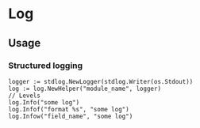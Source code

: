 # Log

## Usage

### Structured logging

```
logger := stdlog.NewLogger(stdlog.Writer(os.Stdout))
log := log.NewHelper("module_name", logger)
// Levels
log.Info("some log")
log.Infof("format %s", "some log")
log.Infow("field_name", "some log")
```

